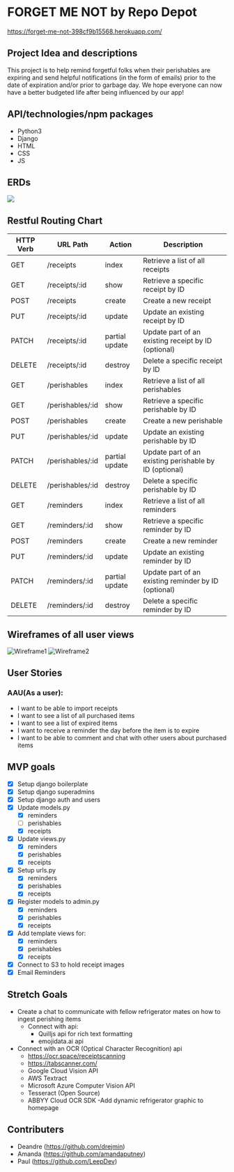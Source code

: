 # FORGET ME NOT by Repo Depot
https://forget-me-not-398cf9b15568.herokuapp.com/

## Project Idea and descriptions

This project is to help remind forgetful folks when their perishables are expiring and send helpful notifications (in the form of emails) prior to the date of expiration and/or prior to garbage day. We hope everyone can now have a better budgeted life after being influenced by our app!

## API/technologies/npm packages

- Python3
- Django
- HTML
- CSS
- JS

## ERDs

![](https://hackmd.io/_uploads/BkIFsnt2h.png)

## Restful Routing Chart

| HTTP Verb | URL Path         | Action         | Description                                            |
| --------- | ---------------- | -------------- | ------------------------------------------------------ |
| GET       | /receipts        | index          | Retrieve a list of all receipts                        |
| GET       | /receipts/:id    | show           | Retrieve a specific receipt by ID                      |
| POST      | /receipts        | create         | Create a new receipt                                   |
| PUT       | /receipts/:id    | update         | Update an existing receipt by ID                       |
| PATCH     | /receipts/:id    | partial update | Update part of an existing receipt by ID (optional)    |
| DELETE    | /receipts/:id    | destroy        | Delete a specific receipt by ID                        |
| GET       | /perishables     | index          | Retrieve a list of all perishables                     |
| GET       | /perishables/:id | show           | Retrieve a specific perishable by ID                   |
| POST      | /perishables     | create         | Create a new perishable                                |
| PUT       | /perishables/:id | update         | Update an existing perishable by ID                    |
| PATCH     | /perishables/:id | partial update | Update part of an existing perishable by ID (optional) |
| DELETE    | /perishables/:id | destroy        | Delete a specific perishable by ID                     |
| GET       | /reminders       | index          | Retrieve a list of all reminders                       |
| GET       | /reminders/:id   | show           | Retrieve a specific reminder by ID                     |
| POST      | /reminders       | create         | Create a new reminder                                  |
| PUT       | /reminders/:id   | update         | Update an existing reminder by ID                      |
| PATCH     | /reminders/:id   | partial update | Update part of an existing reminder by ID (optional)   |
| DELETE    | /reminders/:id   | destroy        | Delete a specific reminder by ID                       |

## Wireframes of all user views

![Wireframe1](https://i.imgur.com/wio0Rzy.png)
![Wireframe2](https://i.imgur.com/PzFfw2n.png)

## User Stories

### AAU(As a user):

- I want to be able to import receipts
- I want to see a list of all purchased items
- I want to see a list of expired items
- I want to receive a reminder the day before the item is to expire
- I want to be able to comment and chat with other users about purchased items

## MVP goals

- [x] Setup django boilerplate
- [x] Setup django superadmins
- [x] Setup django auth and users
- [x] Update models.py
  - [x] reminders
  - [ ] perishables
  - [x] receipts
- [x] Update views.py
  - [x] reminders
  - [x] perishables
  - [x] receipts
- [x] Setup urls.py
  - [x] reminders
  - [x] perishables
  - [x] receipts
- [x] Register models to admin.py
  - [x] reminders
  - [x] perishables
  - [x] receipts
- [x] Add template views for:
  - [x] reminders
  - [x] perishables
  - [x] receipts
- [x] Connect to S3 to hold receipt images
- [x] Email Reminders

## Stretch Goals

- Create a chat to communicate with fellow refrigerator mates on how to ingest perishing items
  - Connect with api:
    - Quilljs api for rich text formatting
    - emojidata.ai api
- Connect with an OCR (Optical Character Recognition) api
  - https://ocr.space/receiptscanning
  - https://tabscanner.com/
  - Google Cloud Vision API
  - AWS Textract
  - Microsoft Azure Computer Vision API
  - Tesseract (Open Source)
  - ABBYY Cloud OCR SDK
    -Add dynamic refrigerator graphic to homepage

## Contributers

- Deandre (https://github.com/drejmin)
- Amanda (https://github.com/amandaputney)
- Paul (https://github.com/LeepDev)

